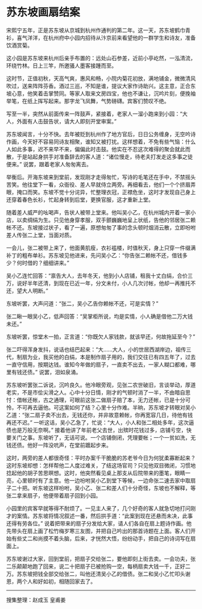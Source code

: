 # 苏东坡画扇结案

宋熙宁五年，正是苏东坡从京城到杭州作通判的第二年。这一天，苏东坡鹤巾青衫，喜气洋洋，在杭州府中小园内招待从汴京前来看望他的一群学生和诗友，准备饮酒赏菊。

这小园是苏东坡来杭州后亲手布置的：远处山石参差，近前小亭屹然，一泓清流，环绕竹林。日上三竿，所邀骚人墨客接踵而至。

这时节，正值初秋，天高气爽，惠风和畅，小院内菊花初放，满地铺金，微微清风吹过，送来阵阵芬香。酒过三巡，不知是谁，提议大家作诗助兴。这主意，正合东坡心意，他笑着击掌赞同。等家人取来文房四宝，他也不谦让，沉吟片刻，便挽袖举笔，在纸上挥写起来。那字龙飞凤舞，气势磅礴。宾客们赞叹不绝。

写至一半，突然从前面传来一阵鼓声，紧接着，老家人一溜小跑来到小园：“大人，外面有人击鼓告状，请大人即刻开堂审案。”

苏东坡闻言，十分不快。去年被贬到杭州作了地方官后，日日公务缠身，无空吟诗作画，今天好不容易同诗友相聚，谁知又被打扰。这样想着，不免有些气恼：什么人如此多事，迟不来早不来，偏偏此时击鼓。他实在不忍这次难得的聚会就此而散，于是站起身拱手对准备辞去的客人道：“诸位慢走，待老夫打发走这多事之徒便来。” 说罢，跟着老家人匆匆离去。

举衡后。开海东坡来到堂前，发现刚才走得匆忙，写诗的毛笔还在手中，不禁摇头苦笑。他往堂下一看，众衙役、差人早就侍立两旁。再细看去，他们一个个挤眉弄眼，掩口而笑。东坡不觉十分诧异，忙整理衣冠，正襟危坐，这时才发现自己身上还穿着春色长衫，忙起身转到后堂，更换官服，这才重新上堂。

随着差人威严的吆喝声，告状人被带上堂来。他叫吴小乙，在杭州城内开着一家小店，以卖绸绢为生。只见他身穿孝服，双手颤巍巍地呈上状纸，告他的邻居张二赖帐不还。东坡接过状子，看了一遍，原想匆匆了事的念头顿时烟消云散，立即吩咐差人传张二上堂，当面对质。

一会儿，张二被带上来了，他面黄肌瘦，衣衫褴楼，时值秋天，身上只穿一件缀满补丁的粗布单衫。苏东坡见他进来，先问吴小乙：“你告张二赖帐不还，借钱多少？何时借的？细细讲来。”

吴小乙连忙回答：“禀告大人，去年冬天，他到小人店铺，租我十丈白绢，合价三万，说好半年还清，到现在已近一年，分文未付，小人几次讨帐，他却一再推托不还，望大人明断。”

东坡听罢，大声问道：“张二，吴小乙告你赖帐不还，可是实情？”

张二瞅一眼吴小乙，低声回答：“吴掌柜所说，均是实情，小人确是借他二万大钱未还。”

东坡听罢，惊堂木一拍，正言道：“你既欠人家钱款，就该早还，何故拖延至今？”

张二吓得浑身发抖，说话也结巴起来：“大……大人，小的世居西湖岸边，祖传三代，制扇为业，我买他的白绢，本是制作扇子用的，我们交往已有四五年了，过去一直守信用，按期达钱。谁知今年做的扇子，一直卖不出去，一家人糊口都难，哪里有钱还债。” 说罢，泪如泉涌。

苏东坡听罢张二诉说，沉吟良久。他冷眼旁观，见张二农世破旧，言谈举动，厚道老实，不是市侩尖滑之人。心中十分日情，刚才的气顿时消了一半，不由暗自思忖：借帐还帐，古之通理，可眼前这张二做扇子赔了本，无力还帐，已是十分可怜，不可再去逼他。可这案如何了结？心里十分作难。半晌，苏东坡才转眼对吴小乙道：“张二扇子卖不出去，无钱还你，并非故意赖帐，你再宽容几日，待他有钱再还不迟。” 一听这话，吴小乙急了，忙说：“大人，小人和张二相处多年，这次逼债也是万般无奈啊。” 接着他讲了年前老父去世，出殡时花钱过多，店铺亏空，快要关门之事。东坡听了，无话可说。一个店铺倒闭，凭理要帐；一个一贫如洗，无钱还债。他好一阵没吭声，在堂前踱起步来。

这时，两旁的差人都很奇怪：平时办案千干脆脆的苏老爷今日为何犹柔寡断起来？这时东坡却想：怎样帮他二人度过难关，了结这场官司？只见他双目微闭，习惯地捻起他的胡子苦思暝想。这时，他突然看见桌上那支从后院带来的墨笔，眼睛一亮，心里顿时有了主意。他一边吩咐吴小乙到堂下等候，一边命张二速去家中取扇子二十把。听东坡这样吩咐，吴小乙、张二和差人们十分奇怪，东坡也不解释，等张二拿来扇子，他便带着扇子回到小园。

小园里的宾客早就等得不耐烦了。一见主人来了，几个好奇的客人就急切地打问刚才的案情。苏东坡将情况叙述一番，然后拱手道：“此案到现在还悬而未决，此事还得有劳各位。” 说着把带来的扇子分发给大家，请人们各自在扇上题诗作画。他先带头在扇上画了松竹梅岁寒三友图，并把自己吟出的那首诗题在上面。客人们开始有些丈二和尚摸不着头脑，后来，才恍然大悟，纷纷动手，把自己的诗词写在扇面上。

苏东坡谢过大家，回到堂前，把扇子交给张二，要他即刻上街去卖。一会功夫，张二乐颠颠地跑了回来，说二十把扇子已被抢购一空，每柄扇卖大钱一千，正好二万。苏东坡把钱全部交给张二，叫他还清吴小乙的借债。张二和吴小乙忙叩头谢恩，两个人和好如初，相随回家去了。

---

搜集整理：赵成玉 皇甫姜